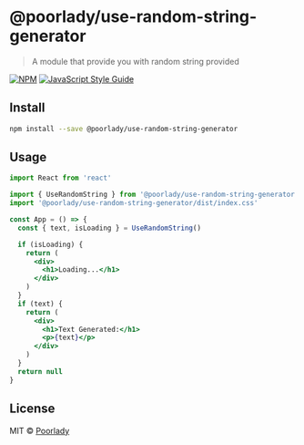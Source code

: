 # @poorlady/use-random-string-generator

> A module that provide you with random string provided

[![NPM](https://img.shields.io/npm/v/@poorlady/use-random-string-generator.svg)](https://www.npmjs.com/package/@poorlady/use-random-string-generator) [![JavaScript Style Guide](https://img.shields.io/badge/code_style-standard-brightgreen.svg)](https://standardjs.com)

## Install

```bash
npm install --save @poorlady/use-random-string-generator
```

## Usage

```jsx
import React from 'react'

import { UseRandomString } from '@poorlady/use-random-string-generator'
import '@poorlady/use-random-string-generator/dist/index.css'

const App = () => {
  const { text, isLoading } = UseRandomString()

  if (isLoading) {
    return (
      <div>
        <h1>Loading...</h1>
      </div>
    )
  }
  if (text) {
    return (
      <div>
        <h1>Text Generated:</h1>
        <p>{text}</p>
      </div>
    )
  }
  return null
}
```

## License

MIT © [Poorlady](https://github.com/Poorlady)
